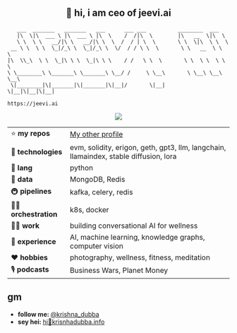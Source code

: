 <h2 align="center">👋 hi, i am ceo of jeevi.ai</h2> 

```
   ___  _______   _______   ___      ___ ___          ________  ___     
   |\  \|\  ___ \ |\  ___ \ |\  \    /  /|\  \        |\   __  \|\  \    
   \ \  \ \   __/|\ \   __/|\ \  \  /  / | \  \       \ \  \|\  \ \  \   
 __ \ \  \ \  \_|/_\ \  \_|/_\ \  \/  / / \ \  \       \ \   __  \ \  \  
|\  \\_\  \ \  \_|\ \ \  \_|\ \ \    / /   \ \  \       \ \  \ \  \ \  \ 
\ \________\ \_______\ \_______\ \__/ /     \ \__\       \ \__\ \__\ \__\
 \|________|\|_______|\|_______|\|__|/       \|__|        \|__|\|__|\|__|
                                                                                                                                                  
https://jeevi.ai
```
<p align="center">
    <img src="https://tenor.com/WqfT.gif" align="center"/>
</p>

| | |
|---------------|-----|
| ⭐️ **my repos**   | [My other profile](https://github.com/krishnadubba)  |
| 🧠 **technologies**  | evm, solidity, erigon, geth, gpt3, llm, langchain, llamaindex, stable diffusion, lora  |
| 💬 **lang**   | python |
| 💽 **data**    | MongoDB, Redis |
| 🚇 **pipelines** | kafka, celery, redis |
| 🧑‍🍳 **orchestration**    | k8s, docker |
| 👷‍♂️ **work**  | building conversational AI for wellness |
| 🌱 **experience**  | AI, machine learning, knowledge graphs, computer vision |
| ❤️ **hobbies** | photography, wellness, fitness, meditation |
| 🎙️ **podcasts** | Business Wars, Planet Money |



## gm

<ul>
  <li><b>follow me: </b> <a href="https://twitter.com/krishna_dubba" target="_blank">@krishna_dubba</a></li>
  <li><b>sey hei: </b> <a href="#">hi🍜krisnhadubba.info</a></li>
</ul>
